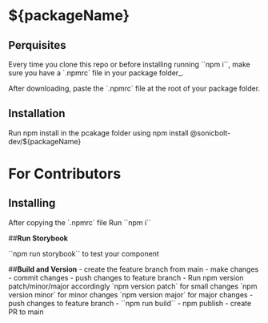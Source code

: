 # **${packageName}**
  
  ## **Perquisites**
  
  Every time you clone this repo or before installing running \`\`npm i\`\`, make sure you have a \`.npmrc\` file in your package folder_.
  
  After downloading, paste the \`.npmrc\` file at the root of your package folder.
  
  ## **Installation**
  
  Run npm install in the pcakage folder using
      npm install @sonicbolt-dev/${packageName}
  
  # **For Contributors**
  
  ## **Installing**
  
  After copying the \`.npmrc\` file
  Run \`\`npm i\`\`
  
  ##**Run Storybook**
  
  \`\`npm run storybook\`\` to test your component 
  
  ##**Build and Version**
     - create the feature branch from main
     - make changes
     - commit changes
     - push changes to feature branch
     - Run npm version patch/minor/major accordingly
        \`npm version patch\` for small changes
        \`npm version minor\` for minor changes
        \`npm version major\` for major changes
     - push changes to feature branch
     - \`\`npm run build\`\`
     - npm publish
     - create PR to main
